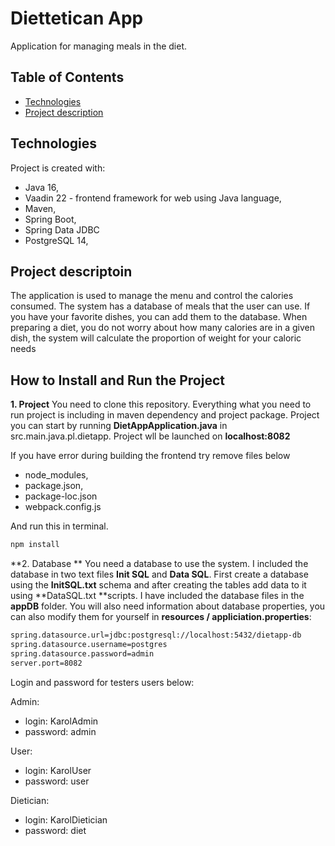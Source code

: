 # Diettetican App

Application for managing meals in the diet.
## Table of Contents
- [Technologies](#technologies)
- [Project description]("#Project-description")


## Technologies
Project is created with:
- Java 16,
- Vaadin 22 - frontend framework for web using Java language,
- Maven, 
- Spring Boot,
- Spring Data JDBC
- PostgreSQL 14,

## Project descriptoin

The application is used to manage the menu and control the calories consumed. The system has a database of meals that the user can use. If you have your favorite dishes, you can add them to the database. When preparing a diet, you do not worry about how many calories are in a given dish, the system will calculate the proportion of weight for your caloric needs

## How to Install and Run the Project

**1. Project**
You need to clone this repository. Everything what you need to run project is including in maven dependency and project package. Project you can start by running **DietAppApplication.java** in src.main.java.pl.dietapp. Project wll be launched on **localhost:8082**

If you have error during building the frontend try remove files below
- node_modules,
- package.json,
- package-loc.json
- webpack.config.js

And run this in terminal.

```bash
npm install
```

**2. Database **
You need a database to use the system. I included the database in two text files **Init SQL** and **Data SQL**. First create a database using the **InitSQL.txt** schema and after creating the tables add data to it using **DataSQL.txt **scripts. I have included the database files in the **appDB** folder. You will also need information about database properties, you can also modify them for yourself in **resources / appliciation.properties**:
```bash
spring.datasource.url=jdbc:postgresql://localhost:5432/dietapp-db
spring.datasource.username=postgres
spring.datasource.password=admin
server.port=8082
```

Login and password for testers users below:

Admin:

- login: KarolAdmin
- password: admin

User:

- login: KarolUser
- password: user

Dietician:

- login: KarolDietician
- password: diet
